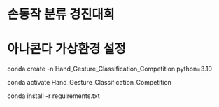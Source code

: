 # 손동작 분류 경진대회

# 아나콘다 가상환경 설정
conda create -n Hand_Gesture_Classification_Competition python=3.10



conda activate Hand_Gesture_Classification_Competition

conda install -r requirements.txt